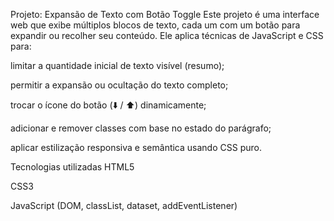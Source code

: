  Projeto: Expansão de Texto com Botão Toggle
Este projeto é uma interface web que exibe múltiplos blocos de texto, cada um com um botão para expandir ou recolher seu conteúdo. Ele aplica técnicas de JavaScript e CSS para:

limitar a quantidade inicial de texto visível (resumo);

permitir a expansão ou ocultação do texto completo;

trocar o ícone do botão (⬇️ / ⬆️) dinamicamente;

adicionar e remover classes com base no estado do parágrafo;

aplicar estilização responsiva e semântica usando CSS puro.

Tecnologias utilizadas
HTML5

CSS3

JavaScript (DOM, classList, dataset, addEventListener)
